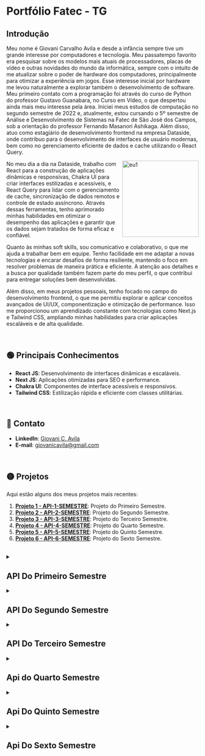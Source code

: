 # Portfólio Fatec - TG

## Introdução
<p>
 <p>
  Meu nome é Giovani Carvalho Avila e desde a infância sempre tive um grande interesse por computadores e tecnologia. Meu passatempo favorito era pesquisar sobre os modelos mais atuais de processadores, placas de vídeo e outras novidades do mundo da informática, sempre com o intuito de me atualizar sobre o poder de hardware dos computadores, principalmente para otimizar a experiência em jogos. Esse interesse inicial por hardware me levou naturalmente a explorar também o desenvolvimento de software. Meu primeiro contato com a programação foi através do curso de Python do professor Gustavo Guanabara, no Curso em Vídeo, o que despertou ainda mais meu interesse pela área. 
  Iniciei meus estudos de computação no segundo semestre de 2022 e, atualmente, estou cursando o 5º semestre de Análise e Desenvolvimento de Sistemas na Fatec de São José dos Campos, sob a orientação do professor Fernando Masanori Ashikaga. Além disso, atuo como estagiário de desenvolvimento frontend na empresa Dataside, onde contribuo para o desenvolvimento de interfaces de usuário modernas, bem como no gerenciamento eficiente de dados e cache utilizando o React Query.
 </p>
  <p>
    <img align="right" src="https://github.com/user-attachments/assets/a13bfb96-dc7c-455f-ad85-23ced8d73703" alt="eu1" width="200" height="200" />
  </p>
    <p>   No meu dia a dia na Dataside, trabalho com React para a construção de aplicações dinâmicas e responsivas, Chakra UI para criar interfaces estilizadas e acessíveis, e React Query para lidar com o gerenciamento de cache, sincronização de dados remotos e controle de estado assíncrono. Através dessas ferramentas, tenho aprimorado minhas habilidades em otimizar o desempenho das aplicações e garantir que os dados sejam tratados de forma eficaz e confiável.
    </p>
    <p>
     Quanto às minhas soft skills, sou comunicativo e colaborativo, o que me ajuda a trabalhar bem em equipe. Tenho facilidade em me adaptar a novas tecnologias e encarar desafios de forma resiliente, mantendo o foco em resolver problemas de maneira prática e eficiente. A atenção aos detalhes e a busca por qualidade também fazem parte do meu perfil, o que contribui para entregar soluções bem desenvolvidas.
    </p>
    <p>
      Além disso, em meus projetos pessoais, tenho focado no campo do desenvolvimento frontend, o que me permitiu explorar e aplicar conceitos avançados de UI/UX, componentização e otimização de performance. Isso me proporcionou um aprendizado constante com tecnologias como Next.js e Tailwind CSS, ampliando minhas habilidades para criar aplicações escaláveis e de alta qualidade.
  </p>
</p>

<br>

## :green_circle: Principais Conhecimentos

- **React JS**: Desenvolvimento de interfaces dinâmicas e escaláveis.
- **Next JS**: Aplicações otimizadas para SEO e performance.
- **Chakra UI**: Componentes de interface acessíveis e responsivos.
- **Tailwind CSS**: Estilização rápida e eficiente com classes utilitárias.

<br>

## :red_circle: Contato

- **LinkedIn**: [Giovani C. Avila](https://www.linkedin.com/in/giovanicavila/)
- **E-mail**: [giovanicavila@gmail.com](mailto:giovani.exemplo@gmail.com)

<br>

## :yellow_circle: Projetos

Aqui estão alguns dos meus projetos mais recentes:

1. **[Projeto 1 - API-1-SEMESTRE](https://github.com/apiFatec/SOS_API)**: Projeto do Primeiro Semestre.
2. **[Projeto 2 - API-2-SEMESTRE](https://github.com/apiFatec/API-2-Semestre-Bertoti)**: Projeto do Segundo Semestre.
2. **[Projeto 3 - API-3-SEMESTRE](https://github.com/apiFatec/API-3-Semestre-Ionic)**: Projeto do Terceiro Semestre.
2. **[Projeto 4 - API-4-SEMESTRE](https://github.com/Equipe-FULLSTACK/API-4)**: Projeto do Quarto Semestre.
2. **[Projeto 5 - API-5-SEMESTRE](https://github.com/FATEC-FULLSTACK/FRONTEND-API5S)**: Projeto do Quinto Semestre.
2. **[Projeto 6 - API-6-SEMESTRE](https://github.com/FATEC-FULLSTACK/FRONTEND-API6S)**: Projeto do Sexto Semestre.

<br>

<details id="sos-api">
<summary><h2>API Do Primeiro Semestre</h2></summary>

### Primeiro Semestre (2022 - 2)

O projeto que foi desenvolvido nesse semestre é um sistema de ordem de serviços com o objetivo principal de informar computadores com mau funcionamento dentro do campus FATEC prof. Jessen Vidal e também navegar de forma dinâmica pelo mapa da FATEC.

A **empresa cliente** deste projeto é a própria **Fatec de São José dos Campos**, uma faculdade de tecnologia renomada, onde o sistema foi desenvolvido para melhorar a gestão e o reporte de problemas em computadores do campus. O projeto foi supervisionado pelos professores **Jean Carlos Lourenço Costa** e **Antonio Egydio**, que forneceram orientações durante todo o processo.

### Problema
A FATEC precisava de um sistema para informar sobre computadores com mau funcionamento e permitir uma navegação dinâmica pelo mapa do campus.

### Solução
<ul>
  <li>Sistema web utilizando flask</li>
  <li>Mapa da FATEC navegável</li>
  <li>Abrir ordem de serviço</li>
  <li>Ver detalhes de Hardware e software</li>
  <li>Identificação das máquinas</li>
  <li>Alteração de layout</li>
</ul>

### Link do repositório 
- [Primeira API](https://github.com/apiFatec/SOS_API)

### Tecnologias utilizadas no projeto:
- **HTML**: Estruturação e desenvolvimento das interfaces web.
- **CSS**: Estilização das páginas para garantir design responsivo e atraente.
- **Flask**: Framework backend para criação de aplicações web e APIs.

### Contribuições pessoais
Desenvolvi o sistema utilizando HTML, CSS e Flask. A tela de cadastro de contas foi projetada para ser clara e eficiente para novos usuários, enquanto a tela de pisos permite navegação intuitiva pelos diferentes layouts dos laboratórios. Em resumo, este projeto foi meu primeiro contato com o desenvolvimento web e me proporcionou um aprendizado fundamental sobre conceitos básicos, enquanto também me ajudou a desenvolver competências interpessoais e técnicas.

### Hard Skills
Durante o desenvolvimento, trabalhei com várias hard skills, como HTML, CSS e Flask, aplicando conceitos de estruturação de formulários, navegação entre páginas e apresentação de informações de maneira intuitiva. Meu nível de proficiência nessas tecnologias está entre intermediário e avançado, sendo avançado em HTML e CSS e intermediário em Flask. 

### Soft Skills
Além disso, desenvolvi soft skills importantes, como resolução de problemas, comunicação eficaz e gerenciamento de tempo. Trabalhar em equipe e em sprints exigiu uma comunicação contínua e soluções criativas para superar desafios. Um exemplo real de aplicação dessas soft skills foi a integração eficiente de feedbacks da equipe para melhorar a navegação do usuário no sistema.



<br>

<img src="https://github.com/user-attachments/assets/e7cfe953-6739-4e4a-9c49-70f2679523ac" alt="image" width="1000" height="600"/>

<details id="outras-imagens">
  <summary>Clique para outras imagens do projeto imagem</summary>
  <img src="https://github.com/user-attachments/assets/5a97fc3a-2edb-4924-9797-ee789a01afac" alt="image" width="1000" height="600"/>
</details>

<br>


</details>

<details id="api-2-semestre">
<summary><h2>API Do Segundo Semestre</h2></summary>

### Segundo Semestre (2023 - 1)

O objetivo desse projeto era desenvolver um sistema desktop em Java, com foco no controle do rendimento acadêmico dos alunos, principalmente por meio do gerenciamento de notas. O sistema foi criado para facilitar o acompanhamento do desempenho do corpo discente de uma escola, permitindo que professores e a administração possam acessar e gerenciar informações de forma eficiente.

A **empresa cliente** deste projeto é a própria **Fatec** de São José dos Campos, uma renomada faculdade de tecnologia. O projeto foi supervisionado pelos professores Claudio Etelvino de Lima e Giuliano Araujo Bertoti, que forneceram orientações ao longo de todo o processo.

### Problema
A FATEC precisava de um sistema para gerenciar o rendimento dos alunos, com foco na administração e acompanhamento das notas.

### Solução
<ul>
  <li>Acesso rápido e fácil as informações.</li>
  <li>Cadastro simplificado de alunos e salas.</li>
  <li>Aplicação offline.</li>
  <li>Controle simplificado de notas e tarefas.</li>
  <li>Manuseio das entregas de atividade dos alunos.</li>
</ul>

### Link do repositório 
- [Segunda API](https://github.com/apiFatec/API-2-Semestre-Bertoti)

### Tecnologias utilizadas no projeto:
- **Java**: Desenvolvimento da lógica do sistema e controle de rendimento dos alunos.
- **JavaFX**: Criação das interfaces gráficas para o sistema desktop.
- **Scene Builder:**: Ferramenta para construção visual das telas de forma eficiente.
- **MySQL**: Banco de dados para armazenamento e gerenciamento das informações dos alunos.

### Contribuições pessoais
Desenvolvi o controller em Java, que gerencia a lógica de interação da tela de edição de alunos, permitindo a navegação entre diferentes partes do sistema e a manipulação dos dados dos alunos. Além disso, criei a interface gráfica com FXML utilizando Scene Builder para estruturar as telas de forma eficiente e responsiva. Também implementei um fix no formulário de edição de notas, garantindo que as alterações fossem salvas corretamente.
Em resumo, este foi meu segundo projeto de API da Fatec, onde aprofundei minhas habilidades técnicas e desenvolvi competências interpessoais essenciais para o sucesso do projeto.

### Hard Skills
Durante o desenvolvimento, utilizei Java para a lógica de programação, JavaFX para a construção da interface e o Scene Builder para criar a estrutura visual das telas de maneira eficiente. Meu nível de proficiência em Java e JavaFX é intermediário, e o projeto me ajudou a consolidar ainda mais esses conhecimentos.

### Soft Skills
No decorrer do projeto, demonstrei soft skills importantes, como adaptação e comunicação eficaz. Um exemplo disso foi quando corrigi rapidamente um bug na tela de edição de alunos que impedia a atualização das notas. Isso exigiu atenção aos detalhes e uma boa comunicação com a equipe para testar e validar a solução antes do prazo.

</details>

<details id="api-3-semestre">
<summary><h2>API Do Terceiro Semestre</h2></summary>

### Terceiro Semestre (2023 - 2)
O objetivo desse projeto era desenvolver um sistema web utilizando React, focado no gerenciamento e automação de processos regulatórios na área da saúde. A plataforma centraliza o controle de documentações, prazos e monitoramento em tempo real, garantindo eficiência e conformidade.

A **empresa cliente** é a **Ionic Health**, uma empresa brasileira inovadora fundada em 2019, com sede no Parque Tecnológico de São José dos Campos. Especializada em automação e diagnóstico médico, a Ionic Health atende clientes no Brasil, Portugal e Estados Unidos, sempre com foco em qualidade, segurança e inovação digital. O projeto foi supervisionado pelos professores Claudio Etelvino de Lima e Fernando Masanori Ashikaga, que forneceram orientações ao longo de todo o processo de desenvolvimento.

### Problema
A Ionic Health precisava de um sistema para gerenciar processos regulatórios na área da saúde, com foco na administração de documentação e acompanhamento de prazos.

### Solução
<ul>
  <li>Monitoramento em tempo real dos processos regulatórios.</li>
  <li>Documentação centralizada e rastreável de todas as etapas.</li>
  <li>Gestão automatizada de prazos e notificações.</li>
  <li>Controle de acesso seguro e personalizado.</li>
  <li>Relatórios detalhados e análises de desempenho dos processos.</li>
</ul>

### Link do repositório 
- [Terceira API](https://github.com/apiFatec/API-3-Semestre-Ionic)

### Tecnologias utilizadas no projeto:
- **React**: Desenvolvimento da lógica do sistema e interface web.
- **Typescript**: Tipagem estática para aumentar a segurança e robustez do código.
- **Nest:**: Biblioteca de componentes para construção de interfaces acessíveis e responsivas.
- **ShadCN**: Sistema de design para a criação de temas visuais.
- **Postgres**: Banco de dados para armazenamento e gerenciamento das informações regulatórias.

### Contribuições pessoais
<strong>Solução</strong>:  Desenvolvi a lógica de verificação de tipo de usuário, que gerencia a renderização das rotas de acordo com o perfil (admin ou usuário comum), permitindo uma navegação personalizada e segura. Além disso, implementei o primeiro dropdown do usuário, garantindo uma experiência de uso intuitiva. Também trabalhei na melhoria do botão de alternância entre temas dark e light, garantindo uma interface mais acessível e moderna. Em resumo, este projeto com a Ionic Health foi uma excelente oportunidade para aprofundar minhas habilidades técnicas e fortalecer competências interpessoais, como comunicação e resolução de problemas, essenciais para o sucesso da equipe e do sistema desenvolvido.

### Hard Skills
Durante o desenvolvimento, utilizei React e TailwindCSS para criar uma interface fluida e lógica de programação eficiente. Meu nível de proficiência em React e TailwindCSS é avançado, e o projeto me ajudou a consolidar ainda mais esses conhecimentos.

### Soft Skills
Ao longo do projeto, demonstrei soft skills importantes, como comunicação e trabalho em equipe, garantindo que os requisitos fossem entendidos claramente e que as entregas fossem realizadas dentro dos prazos estabelecidos. Além disso, mostrei resiliência e resolução de problemas ao corrigir uma falha no controle de rotas, que exigiu análise e colaboração com a equipe para implementar a solução de maneira eficaz. Essas experiências fortaleceram minhas habilidades de adaptabilidade, sempre focadas em entregar soluções de qualidade, mesmo sob prazos curtos.

</details>

<details id="api-4-semestre">
<summary><h2> Api do Quarto Semestre </h2></summary>

### Quarto Semestre (2024 - 1)

No quarto semestre, desenvolvemos um projeto focado no controle de agendamentos de salas para reuniões, abrangendo tanto salas presenciais quanto online. O sistema permitia o gerenciamento de disponibilidade, controle de reuniões e reservas de salas.

A **empresa cliente** é a **Siatt**, uma empresa especializada na integração de sistemas com alto conteúdo tecnológico, que fornece soluções para as demandas dos setores de defesa e aeroespacial. A Siatt trabalha com armamentos inteligentes, como mísseis e bombas guiadas, além de realizar a integração de armamentos inteligentes em plataformas para aeronaves, tanques, navios e veículos terrestres. Também desenvolve radares e sensores, além de sistemas e equipamentos de aviação. O projeto foi supervisionado pelos professores Fabiano Sabha e Juliana Forin Pasquini Martinez, que forneceram orientações ao longo de todo o processo.

### Problema
A Siatt necessitava de um sistema eficaz para gerenciar o agendamento de reuniões em salas, com foco na automação e otimização do processo.

### Solução
<ul>
  <li>Agendar reuniões de diferentes categorias.</li>
  <li>Ter a capacidade de agendar reuniões presenciais, online e híbridas em diferentes níveis de permissão.</li>
  <li>Layout intuitivo para fácil visualização de horários e locais.</li>
  <li>Reduzir o tempo de agendamento e distribuir responsabilidades.</li>
</ul>

### Link do repositório 
- [Quarta API](https://github.com/Equipe-FULLSTACK/API-4)

### Tecnologias utilizadas no projeto:
- **React**: Desenvolvimento da lógica do sistema e interface web.
- **Material UI**: Biblioteca de componentes para construção de interfaces acessíveis e responsivas.
- **Typescript**: Linguagem que adiciona tipagem estática ao JavaScript, melhorando a segurança e robustez do código.
- **Mysql:**: Banco de dados relacional utilizado para armazenamento e gerenciamento de dados.
- **Node JS**: Ambiente de execução para o backend, permitindo a criação de APIs e integração com o banco de dados.

### Contribuições pessoais
Desenvolvi a lógica de validação do nível de usuário, permitindo identificar se o usuário é admin ou comum. Fiz a correção da lista de salas com base nas categorias online e presencial, além de desenvolver a tela da lista de salas online, que possui links que redirecionam para as reuniões. Também integrei todas essas funcionalidades com o backend, garantindo que os dados fossem atualizados em tempo real. Em resumo, este projeto com a Siatt foi uma excelente oportunidade para aprofundar minhas habilidades técnicas em automação e gerenciamento de sistemas, além de fortalecer competências interpessoais essenciais para o sucesso do projeto.

### Hard Skills
Durante o desenvolvimento, utilizei React, onde tenho um nível avançado de experiência, e Material UI, com nível intermediário. Essas tecnologias foram essenciais para criar interfaces responsivas e interativas, além de facilitar a integração de sistemas, o que ajudou a melhorar a experiência do usuário e a eficiência do projeto.

### Soft Skilss
Um exemplo de como atuei na resolução de problemas foi quando a equipe teve dificuldades para alinhar os requisitos da integração de sistemas. Organizei uma reunião para esclarecer dúvidas e garantir que todos estivessem na mesma página, o que foi essencial para resolver desafios e garantir que o projeto fosse entregue dentro do cronograma. Essa abordagem colaborativa foi crucial para superar obstáculos e assegurar o andamento contínuo do projeto.


</details>

</details>


<details id="api-5-semestre">
<summary><h2>Api Do Quinto Semestre</h2></summary>

### Quinto Semestre (2024 - 2)

No quinto semestre, desenvolvemos o projeto Clima Monitor, com o objetivo de monitorar regiões de áreas florestadas para coletar e analisar dados climáticos. O sistema foi projetado para fornecer alertas relacionados à pluviometria, temperatura e outros fatores que podem impactar diretamente essas áreas, promovendo a preservação e gestão eficiente.

A **empresa responsável** pelo projeto é a **Kersys**, uma empresa de gestão florestal inteligente, que utiliza tecnologia avançada para monitorar e otimizar o uso sustentável das florestas. O projeto foi supervisionado pelos professores Gerson da Penha Neto e Jean Carlos Lourenço Costa, que acompanharam o desenvolvimento e ofereceram suporte técnico e estratégico durante toda a sua execução.

### Problema
A Kersys precisava de um sistema para que os usuários pudessem visualizar no mapa os pontos cadastrados em regiões florestadas, permitindo o monitoramento de dados climáticos como temperatura, pluviometria e outros fatores que impactam essas áreas.

### Solução
<ul>
  <li>Monitorar a região florestada por meio de dados fornecidos por uma API especializada.</li>
  <li>Gerar relatórios gráficos para visualização clara e eficiente de informações climáticas.</li>
  <li>Notificar os usuários em tempo real sobre mudanças climáticas que possam impactar a região.</li>
  <li>Oferecer um serviço de geolocalização para identificar e monitorar pontos específicos na área.</li>
</ul>

### Link do repositório 
- [Quinta API](https://github.com/FATEC-FULLSTACK/FRONTEND-API5S)

### Tecnologias utilizadas no projeto:
- **React Native**: Desenvolvimento da lógica do sistema e interface mobile.
- **Expo**: Ferramenta para simplificar o desenvolvimento e testes no ambiente mobile.
- **MongoDB**: Banco de dados NoSQL utilizado para armazenamento eficiente de dados e histórico dos pontos cadastrados.
- **Typescript**: Linguagem que adiciona tipagem estática ao JavaScript, garantindo maior segurança e robustez no código.
- **Node.js**: Ambiente de execução para o backend, permitindo a criação de APIs e integração com o banco de dados.

### Contribuições pessoais
No desenvolvimento do Clima Monitor, trabalhei em quatro partes principais:

- Criação da tela de login para autenticação segura dos usuários: Essa funcionalidade garantiu que apenas usuários autorizados tivessem acesso ao sistema, protegendo os dados sensíveis e assegurando o uso adequado da aplicação.

- Integração do login com o backend para validação de credenciais: Essa etapa foi fundamental para estabelecer uma comunicação confiável entre o frontend e o backend, garantindo que as informações dos usuários fossem validadas corretamente e que acessos indevidos fossem bloqueados.

- Correção da integração com a API do Google Maps: A correção garantiu a visualização precisa dos pontos cadastrados no mapa, solucionando problemas existentes e melhorando o monitoramento visual das áreas florestais, o que aumentou a eficiência na análise dos dados climáticos.

- Desenvolvimento da funcionalidade de pesquisa de áreas no mapa baseada na inserção de localização pelo usuário: Essa funcionalidade deu aos usuários a capacidade de localizar rapidamente pontos específicos, economizando tempo e proporcionando uma experiência de uso mais prática e intuitiva.

Em resumo, este projeto foi uma excelente oportunidade para aprimorar minhas habilidades técnicas em desenvolvimento mobile e backend, além de fortalecer minha capacidade de resolver problemas e colaborar em equipe para entregar uma solução robusta e alinhada às necessidades da Kersys.

### Hard Skills
Durante o desenvolvimento, utilizei React Native, Expo e MongoDB, tecnologias nas quais possuo um nível intermediário de experiência. Essas ferramentas foram essenciais para construir a lógica do sistema, desenvolver a interface mobile e gerenciar o armazenamento de dados, garantindo um funcionamento robusto e eficiente da aplicação.

### Soft Skills
Durante a integração com a API do Google Maps, a equipe enfrentou dificuldades para mapear os pontos cadastrados corretamente. Para resolver o problema, apliquei minha habilidade de resolução de problemas, organizando uma reunião para identificar os erros na entrada de dados e sugerindo testes estruturados com diferentes cenários. Essa abordagem não só solucionou o problema técnico, mas também melhorou a comunicação entre a equipe, permitindo que entregássemos a funcionalidade no prazo e com precisão.


</details>


<details id="api-6-semestre">
<summary><h2>Api Do Sexto Semestre</h2></summary>

### Sexto Semestre (2025 - 1)

O projeto proposto pela Dom Rock envolve o desenvolvimento de uma aplicação web para avaliação de respostas geradas por modelos de linguagem (LLMs), com o objetivo de aprimorar seu retreinamento a partir de feedback humano.A aplicação deverá permitir o envio simultâneo de um mesmo prompt para dois LLMs por meio de API, exibir as duas respostas obtidas e possibilitar que o usuário avalie individualmente cada uma delas, além de compará-las e justificar qual considera superior. Todas as avaliações e justificativas deverão ser armazenadas em um banco de dados para uso futuro no processo de retreinamento dos modelos.

A **empresa cliente** deste a **Dom Rock** é uma empresa de tecnologia focada em promover alta produtividade e agilidade nas decisões operacionais e estratégicas das organizações, por meio da combinação poderosa entre algoritmos de inteligência artificial, modelos analíticos complexos e uma arquitetura baseada em datalake..

### Problema
A Dom Rock enfrenta o desafio de aprimorar o retreinamento de modelos de linguagem (LLMs), tornando-os mais eficazes e alinhados às necessidades dos usuários. Para isso, é necessário coletar feedback humano estruturado que permita comparar e avaliar as respostas geradas por diferentes LLMs diante de um mesmo prompt. No entanto, a ausência de uma ferramenta dedicada que possibilite esse tipo de avaliação comparativa limita a capacidade da empresa de evoluir seus modelos com base em dados reais e julgamentos qualitativos.

### Solução
<ul> <li>Para resolver o problema de ausência de uma ferramenta que permita avaliação estruturada de respostas de LLMs, desenvolvi uma aplicação web centrada na experiência do usuário, com um fluxo intuitivo que orienta o avaliador desde o envio do prompt até a justificativa da melhor resposta. O design foi pensado para permitir uma comparação clara entre as respostas dos modelos, destacando as diferenças de forma visual e organizada. Estruturei telas de avaliação que guiam o usuário na atribuição de notas e justificativas de maneira simples e eficiente. Além disso, toda a lógica da interface foi construída para garantir que as avaliações fossem armazenadas corretamente, possibilitando que esses dados sejam utilizados no retreinamento futuro dos modelos com base em feedback humano real e qualificado.</li> </ul>

### Link do repositório 
- [Sexto API](https://github.com/FATEC-FULLSTACK/FRONTEND-API6S)

### Tecnologias utilizadas no projeto:
- **Vue3**: Desenvolvimento da lógica do sistema e controle do estado da aplicação.
- **Pinia**: Gerenciamento do estado da aplicação, facilitando a organização dos dados entre os componentes.
- **Axios:**: Consumo da API para comunicação entre o frontend e o backend.
- **Figma**: Ferramenta utilizada para o design das interfaces, criação de wireframes e protótipos visuais.

### Contribuições pessoais 
Realizei o design inicial utilizando o board do figma, criação de wireframes e o protótipo final. Também fui o principal desenvolvedor frontend para esse projeto, criando as interfaces desde o início até o final da aplicação, também realizei as integrações utilizando Axios e Pinia para gerenciar estados na aplicação. 
Em resumo, este foi meu sexto projeto de API da Fatec, onde aprofundei minhas habilidades técnicas e desenvolvi competências interpessoais essenciais para o sucesso do projeto.

### Hard Skills
Pude utilizar diversas ferramentas que contribuíram para o desenvolvimento das minhas hard skills como desenvolvedor, como por exemplo Vue 3, Pinia e Figma. Meu nível de proficiência nessas tecnologias é intermediário.

### Soft Skills
No decorrer do projeto, demonstrei soft skills essenciais, como adaptabilidade, comunicação eficaz e trabalho em equipe. Por exemplo, durante a fase final do desenvolvimento, identifiquei um problema inesperado na interface que dificultava a comparação das respostas dos LLMs. Para resolver isso rapidamente, precisei me adaptar ao cenário, colaborar diretamente com o time de backend para entender as limitações da API e comunicar claramente as alterações necessárias. Além disso, organizei sessões de testes com usuários para validar a solução, garantindo que as melhorias atendessem às necessidades reais antes do prazo final.


![image](https://github.com/user-attachments/assets/611011f7-e385-4855-aa52-a71ff93d672d)

![image](https://github.com/user-attachments/assets/b539a9a6-68e4-467f-9e92-3d5a93c39dd7)

![image](https://github.com/user-attachments/assets/8c334f60-6915-47b3-acf2-1a49adc90f1a)

![image](https://github.com/user-attachments/assets/2c21d2bd-96dc-446e-a98d-964355211727)


</details>



